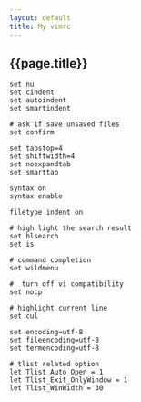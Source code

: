 ```yaml
---
layout: default
title: My vimrc
---
```


{{page.title}}
-------------------
		
	set nu
	set cindent 
	set autoindent
	set smartindent
	
	# ask if save unsaved files
	set confirm
	
	set tabstop=4
	set shiftwidth=4
	set noexpandtab
	set smarttab
	
	syntax on
	syntax enable
	
	filetype indent on
	
	# high light the search result 
	set hlsearch
	set is

	# command completion
	set wildmenu
	
	#  turn off vi compatibility
	set nocp

	# highlight current line
	set cul
	
	set encoding=utf-8
	set fileencoding=utf-8
	set termencoding=utf-8
	
	# tlist related option
	let Tlist_Auto_Open = 1
	let Tlist_Exit_OnlyWindow = 1
	let Tlist_WinWidth = 30
